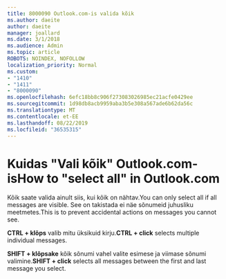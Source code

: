 ```yaml
---
title: 8000090 Outlook.com-is valida kõik
ms.author: daeite
author: daeite
manager: joallard
ms.date: 3/1/2018
ms.audience: Admin
ms.topic: article
ROBOTS: NOINDEX, NOFOLLOW
localization_priority: Normal
ms.custom:
- "1410"
- "1411"
- "8000090"
ms.openlocfilehash: 6efc18bb8c906f273083026985ec21acfe0429ee
ms.sourcegitcommit: 1d98db8acb9959aba3b5e308a567ade6b62da56c
ms.translationtype: MT
ms.contentlocale: et-EE
ms.lasthandoff: 08/22/2019
ms.locfileid: "36535315"
---
```

# <a name="how-to-select-all-in-outlookcom"></a><span data-ttu-id="fa118-102">Kuidas "Vali kõik" Outlook.com-is</span><span class="sxs-lookup"><span data-stu-id="fa118-102">How to "select all" in Outlook.com</span></span>

<span data-ttu-id="fa118-103">Kõik saate valida ainult siis, kui kõik on nähtav.</span><span class="sxs-lookup"><span data-stu-id="fa118-103">You can only select all if all messages are visible.</span></span> <span data-ttu-id="fa118-104">See on takistada ei näe sõnumeid juhusliku meetmetes.</span><span class="sxs-lookup"><span data-stu-id="fa118-104">This is to prevent accidental actions on messages you cannot see.</span></span>

<span data-ttu-id="fa118-105">**CTRL + klõps** valib mitu üksikuid kirju.</span><span class="sxs-lookup"><span data-stu-id="fa118-105">**CTRL + click** selects multiple individual messages.</span></span>

<span data-ttu-id="fa118-106">**SHIFT + klõpsake** kõik sõnumi vahel valite esimese ja viimase sõnumi valimine.</span><span class="sxs-lookup"><span data-stu-id="fa118-106">**SHIFT + click** selects all messages between the first and last message you select.</span></span>